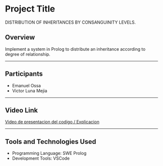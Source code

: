 # Project Title
DISTRIBUTION OF INHERITANCES BY CONSANGUINITY LEVELS.

## Overview
Implement a system in Prolog to distribute an inheritance according to 
degree of relationship.

---

## Participants
- Emanuel Ossa
- Victor Luna Mejia


---

## Video Link
[Video de presentacion del codigo / Explicacion](https://drive.google.com/file/d/1sGMLEJFnzddOYZEPX5nsIEfE4xiVAmnd/view)

---

## Tools and Technologies Used
- Programming Language: SWE Prolog
- Development Tools: VSCode

